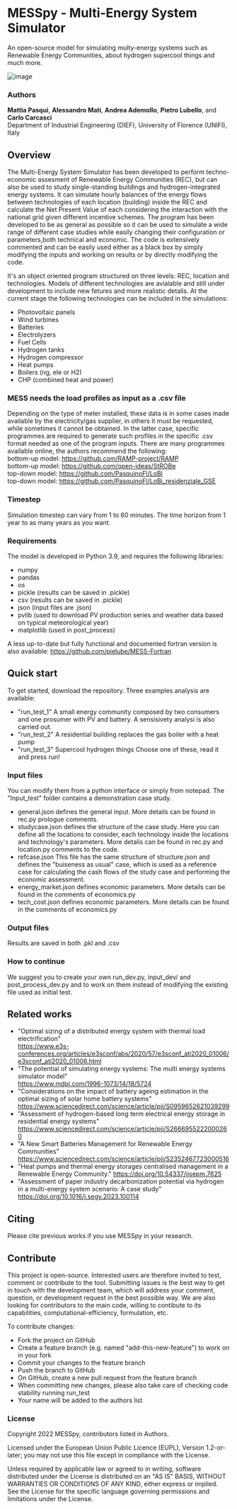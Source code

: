 # MESSpy - Multi-Energy System Simulator
An open-source model for simulating multy-energy systems such as Renewable Energy Communities, about hydrogen supercool things and much more.

![image](https://user-images.githubusercontent.com/83342584/177154238-c0e6b9fa-69b4-40c8-9b45-9d16919e079b.png)

### Authors
**Mattia Pasqui**, **Alessandro Mati**, **Andrea Ademollo**, **Pietro Lubello**,  and **Carlo Carcasci**\
Department of Industrial Engineering (DIEF), University of Florence (UNIFI), Italy

## Overview
The Multi-Energy System Simulator has been developed to perform techno-economic assesment of Renewable Energy Communities (REC), but can also be used to study single-standing buildings and hydrogen-integrated energy systems.
It can simulate hourly balances of the energy flows between technologies of each location (building) inside the REC and calculate the Net Present Value of each considering the interaction with the national grid given different incentive schemes. The program has been developed to be as general as possible so it can be used to simulate a wide range of different case studies while easily changing their configuration or parameters,both technical and economic.
The code is extensively commented and can be easily used either as a black box by simply modifying the inputs and working on results or by directly modifying the code.

It's an object oriented program structured on three levels: REC, location and technologies.
Models of different technologies are avialable and still under development to include new fetures and more realistic detalis. At the current stage the following technologies can be included in the simulations:
- Photovoltaic panels
- Wind turbines
- Batteries
- Electrolyzers
- Fuel Cells
- Hydrogen tanks
- Hydrogen compressor
- Heat pumps
- Boilers (ng, ele or H2)
- CHP (combined heat and power)

### MESS needs the load profiles as input as a .csv file
Depending on the type of meter installed, these data is in some cases made available by the electricity/gas supplier, in others it must be requested, while sometimes it cannot be obtained. In the latter case, specific programmes are required to generate such profiles in the specific .csv format needed as one of the program inputs. There are many programmes available online, the authors recommend the following:\
bottom-up model: https://github.com/RAMP-project/RAMP \
bottom-up model: https://github.com/open-ideas/StROBe \
top-down model: https://github.com/PasquinoFI/LoBi \
top-down model: https://github.com/PasquinoFI/LoBi_residenziale_GSE

### Timestep
Simulation timestep can vary from 1 to 60 minutes. The time horizon from 1 year to as many years as you want.

### Requirements
The model is developed in Python 3.9, and requires the following libraries:
- numpy
- pandas
- os
- pickle (results can be saved in .pickle)
- csv (results can be saved in .pickle)
- json (input files are .json)
- pvlib (used to download PV production series and weather data based on typical meteorological year)
- matplotlib (used in post_process)

A less up-to-date but fully functional and documented fortran version is also available:
https://github.com/pielube/MESS-Fortran

## Quick start
To get started, download the repository.
Three examples analysis are available:
- "run_test_1" A small energy community composed by two consumers and one prosumer with PV and battery. A sensisivety analysi is also carried out.
- "run_test_2" A residential building replaces the gas boiler with a heat pump
- "run_test_3" Supercool hydrogen things
Choose one of these, read it and press run!

### Input files
You can modify them from a python interface or simply from notepad. The "Input_test" folder contains a demonstration case study. 
- general.json defines the general input. More details can be found in rec.py prologue comments.
- studycase.json defines the structure of the case study. Here you can define all the locations to consider, each technology inside the locations and technology's parameters. More detalis can be found in rec.py and location.py comments to the code.
- refcase.json This file has the same structure of structure.json and defines the "buiseness as usual" case, which is used as a reference case for calculating the cash flows of the study case and performing the economic assessment.
- energy_market.json defines economic parameters. More details can be found in the comments of economics.py
- tech_cost.json defines economic parameters. More details can be found in the comments of economics.py

### Output files
Results are saved in both .pkl and .csv

### How to continue
We suggest you to create your own run_dev.py, input_dev/ and post_process_dev.py and to work on them instead of modifying the existing file used as initial test. 

## Related works
- "Optimal sizing of a distributed energy system with thermal load electrification"\
https://www.e3s-conferences.org/articles/e3sconf/abs/2020/57/e3sconf_ati2020_01006/e3sconf_ati2020_01006.html
- "The potential of simulating energy systems: The multi energy systems simulator model"\
https://www.mdpi.com/1996-1073/14/18/5724
- "Considerations on the impact of battery ageing estimation in the optimal sizing of solar home battery systems" https://www.sciencedirect.com/science/article/pii/S0959652621039299
- "Assessment of hydrogen-based long term electrical energy storage in residential energy systems"
https://www.sciencedirect.com/science/article/pii/S2666955222000260
- "A New Smart Batteries Management for Renewable Energy Communities"                                                   
https://www.sciencedirect.com/science/article/pii/S2352467723000516
- "Heat pumps and thermal energy storages centralised management in a Renewable Energy Community."
https://doi.org/10.54337/ijsepm.7625
- "Assessment of paper industry decarbonization potential via hydrogen in a multi-energy system scenario: A case study"
https://doi.org/10.1016/j.segy.2023.100114

## Citing
Please cite previous works if you use MESSpy in your research.

## Contribute
This project is open-source. Interested users are therefore invited to test, comment or contribute to the tool. Submitting issues is the best way to get in touch with the development team, which will address your comment, question, or development request in the best possible way. We are also looking for contributors to the main code, willing to contibute to its capabilities, computational-efficiency, formulation, etc.

To contribute changes:

- Fork the project on GitHub
- Create a feature branch (e.g. named "add-this-new-feature") to work on in your fork
- Commit your changes to the feature branch
- Push the branch to GitHub
- On GitHub, create a new pull request from the feature branch
- When committing new changes, please also take care of checking code stability running run_test 
- Your name will be added to the authors list

### License
Copyright 2022 MESSpy, contributors listed in Authors.

Licensed under the European Union Public Licence (EUPL), Version 1.2-or-later; you may not use this file except in compliance with the License.

Unless required by applicable law or agreed to in writing, software distributed under the License is distributed on an "AS IS" BASIS, WITHOUT WARRANTIES OR CONDITIONS OF ANY KIND, either express or implied. See the License for the specific language governing permissions and limitations under the License.
